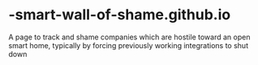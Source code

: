 # -smart-wall-of-shame.github.io
A page to track and shame companies which are hostile toward an open smart home, typically by forcing previously working integrations to shut down
